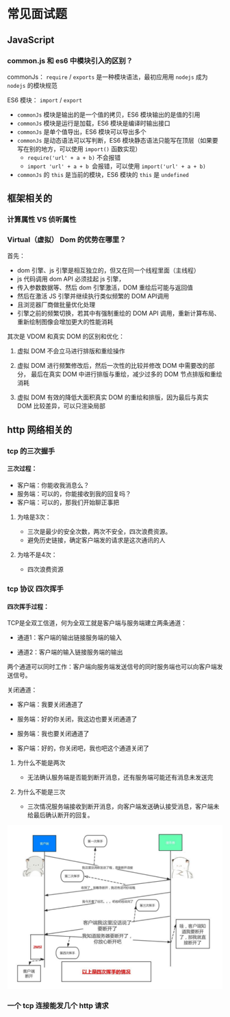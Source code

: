 # 常见面试题


## JavaScript

### common.js 和 es6 中模块引入的区别？

commonJs： `require` / `exports` 是一种模块语法，最初应用用 `nodejs` 成为 `nodejs` 的模块规范

ES6 模块：
`import` / `export` 

- `commonJs` 模块是输出的是一个值的拷贝，ES6 模块输出的是值的引用
- `commonJs` 模块是运行是加载，ES6 模块是编译时输出接口
- `commonJs` 是单个值导出，ES6 模块可以导出多个
- `commonJs` 是动态语法可以写判断，ES6 模块静态语法只能写在顶层（如果要写在别的地方，可以使用 `import()` 函数实现）
    - `require('url' + a + b)` 不会报错
    - `import 'url' + a + b `会报错，可以使用 `import('url' + a + b)`
- `commonJs` 的 `this` 是当前的模块，ES6 模块的 `this` 是 `undefined`

## 框架相关的

### 计算属性 VS 侦听属性


### Virtual（虚拟） Dom 的优势在哪里？

首先：
- dom 引擎、js 引擎是相互独立的，但又在同一个线程里面（主线程）
- js 代码调用 dom API 必须挂起 js 引擎，
- 传入参数数据等、然后 dom 引擎激活，DOM 重绘后可能与返回值
- 然后在激活 JS 引擎并继续执行类似频繁的 DOM API调用
- 且浏览器厂商做批量优化处理
- 引擎之前的频繁切换，若其中有强制重绘的 DOM API 调用，重新计算布局、重新绘制图像会增加更大的性能消耗


其次是 VDOM 和真实 DOM 的区别和优化：

1. 虚拟 DOM 不会立马进行排版和重绘操作

2. 虚拟 DOM 进行频繁修改后，然后一次性的比较并修改 DOM 中需要改的部分，
最后在真实 DOM 中进行排版与重绘，减少过多的 DOM 节点排版和重绘消耗

3. 虚拟 DOM 有效的降低大面积真实 DOM 的重绘和排版，因为最后与真实 DOM 比较差异，可以只渲染局部


## http 网络相关的

### tcp 的三次握手

#### 三次过程：

- 客户端：你能收我消息么？
- 服务端：可以的，你能接收到我的回复吗？
- 客户端：可以的，那我们开始聊正事把

1. 为啥是3次：
   - 三次是最少的安全次数，两次不安全，四次浪费资源。
   - 避免历史链接，确定客户端发的请求是这次通讯的人

2. 为啥不是4次：
   - 四次浪费资源

### tcp 协议 四次挥手

#### 四次挥手过程：

TCP是全双工信道，何为全双工就是客户端与服务端建立两条通道：

- 通道1：客户端的输出链接服务端的输入
  
- 通道2：客户端的输入链接服务端的输出

两个通道可以同时工作：客户端向服务端发送信号的同时服务端也可以向客户端发送信号。


关闭通道：

- 客户端：我要关闭通道了
  
- 服务端：好的你关闭，我这边也要关闭通道了
    
- 服务端：我也要关闭通道了
  
- 客户端：好的，你关闭吧，我也吧这个通道关闭了


1. 为什么不能是两次
    - 无法确认服务端是否能到断开消息，还有服务端可能还有消息未发送完

2. 为什么不能是三次
    - 三次情况服务端接收到断开消息，向客户端发送确认接受消息，客户端未给最后确认断开的回复。


<img src="./img/img4.png" width="600"> 


### 一个 tcp 连接能发几个 http 请求

